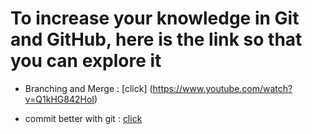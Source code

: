 # To increase your knowledge in Git and GitHub, here is the link so that you can explore it

- Branching and Merge : [click] (https://www.youtube.com/watch?v=Q1kHG842HoI)

- commit better with git : [click](https://www.youtube.com/watch?v=Hlp-9cdImSM)
